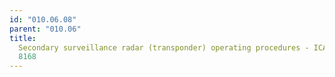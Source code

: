 ```yaml
---
id: "010.06.08"
parent: "010.06"
title:
  Secondary surveillance radar (transponder) operating procedures - ICAO Doc
  8168
---
```


